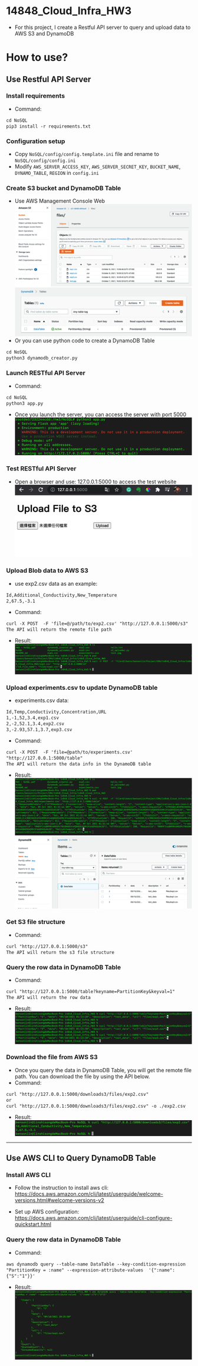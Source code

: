 # 14848_Cloud_Infra_HW3
- For this project, I create a Restful API server to query and upload data to AWS S3 and DynamoDB

# How to use?
## Use Restful API Server
### Install requirements
- Command:
```
cd NoSQL
pip3 install -r requirements.txt 
```

### Configuration setup
- Copy `NoSQL/config/config.template.ini` file and rename to `NoSQL/config/config.ini`
- Modify `AWS_SERVER_ACCESS_KEY`, `AWS_SERVER_SECRET_KEY`, `BUCKET_NAME`, `DYNAMO_TABLE`, `REGION` in `config.ini`

### Create S3 bucket and DynamoDB Table
- Use AWS Management Console Web
![S3 bucket](NoSQL/screenshot/s3_ui.png)
![DynamoBDB Item](NoSQL/screenshot/dynamodb_table_ui.png)
- Or you can use python code to create a DynamoDB Table
```
cd NoSQL
python3 dynamodb_creator.py
```

### Launch RESTful API Server
- Command:
```
cd NoSQL
python3 app.py
```
- Once you launch the server, you can access the server with port 5000
![Launch Server](NoSQL/screenshot/launch_server.png)

### Test RESTful API Server
- Open a browser and use: 127.0.0.1:5000 to access the test website
![Test website](NoSQL/screenshot/test_website.png)

### Upload Blob data to AWS S3
- use exp2.csv data as an example:
```
Id,Additional_Conductivity,New_Temperature
2,67.5,-3.1
```
- Command:
```
curl -X POST  -F 'file=@/path/to/exp2.csv' "http://127.0.0.1:5000/s3"
The API will return the remote file path
```
- Result:
![DynamoDB table update result](NoSQL/screenshot/upload_s3.png)

### Upload experiments.csv to update DynamoDB table
- experiments.csv data:
```
Id,Temp,Conductivity,Concentration,URL
1,-1,52,3.4,exp1.csv
2,-2,52.1,3.4,exp2.csv
3,-2.93,57.1,3.7,exp3.csv
```
- Command:
```
curl -X POST  -F 'file=@path/to/experiments.csv' "http://127.0.0.1:5000/table"
The API will return the data info in the DynamoDB table
```
- Result:
![DynamoDB table update result](NoSQL/screenshot/dynamodb_table.png)
![DynamoBDB Item](NoSQL/screenshot/dynamodb_item_ui.png)

### Get S3 file structure
- Command:
```
curl "http://127.0.0.1:5000/s3"
The API will return the s3 file structure
```

### Query the row data in DynamoDB Table
- Command:
```
curl "http://127.0.0.1:5000/table?keyname=PartitionKey&keyval=1"
The API will return the row data
```
- Result:
![Query the row data](NoSQL/screenshot/dynamodb_query.png)

### Download the file from AWS S3
- Once you query the data in DynamoDB Table, you will get the remote file path. You can download the file by using the API below.
- Command:
```
curl "http://127.0.0.1:5000/downloads3/files/exp2.csv"
or
curl "http://127.0.0.1:5000/downloads3/files/exp2.csv" -o ./exp2.csv
```
- Result:
![Download the file from S3](NoSQL/screenshot/download_s3_file.png)

-------

## Use AWS CLI to Query DynamoDB Table
### Install AWS CLI
- Follow the instruction to install aws cli:
https://docs.aws.amazon.com/cli/latest/userguide/welcome-versions.html#welcome-versions-v2

- Set up AWS configuration:
https://docs.aws.amazon.com/cli/latest/userguide/cli-configure-quickstart.html

### Query the row data in DynamoDB Table
- Command:
```
aws dynamodb query --table-name DataTable --key-condition-expression "PartitionKey = :name" --expression-attribute-values  '{":name":{"S":"1"}}'
```

- Result:
![Query the row data](NoSQL/screenshot/aws_cli_query_dynamodb.png)


